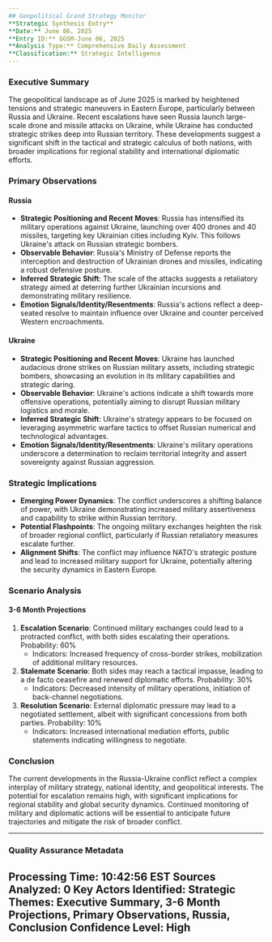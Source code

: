 ```yaml
---
## Geopolitical Grand Strategy Monitor
**Strategic Synthesis Entry**
**Date:** June 06, 2025
**Entry ID:** GGSM-June 06, 2025
**Analysis Type:** Comprehensive Daily Assessment
**Classification:** Strategic Intelligence
---
```


### Executive Summary
The geopolitical landscape as of June 2025 is marked by heightened tensions and strategic maneuvers in Eastern Europe, particularly between Russia and Ukraine. Recent escalations have seen Russia launch large-scale drone and missile attacks on Ukraine, while Ukraine has conducted strategic strikes deep into Russian territory. These developments suggest a significant shift in the tactical and strategic calculus of both nations, with broader implications for regional stability and international diplomatic efforts.

### Primary Observations

#### Russia
- **Strategic Positioning and Recent Moves**: Russia has intensified its military operations against Ukraine, launching over 400 drones and 40 missiles, targeting key Ukrainian cities including Kyiv. This follows Ukraine's attack on Russian strategic bombers.
- **Observable Behavior**: Russia's Ministry of Defense reports the interception and destruction of Ukrainian drones and missiles, indicating a robust defensive posture.
- **Inferred Strategic Shift**: The scale of the attacks suggests a retaliatory strategy aimed at deterring further Ukrainian incursions and demonstrating military resilience.
- **Emotion Signals/Identity/Resentments**: Russia's actions reflect a deep-seated resolve to maintain influence over Ukraine and counter perceived Western encroachments.

#### Ukraine
- **Strategic Positioning and Recent Moves**: Ukraine has launched audacious drone strikes on Russian military assets, including strategic bombers, showcasing an evolution in its military capabilities and strategic daring.
- **Observable Behavior**: Ukraine's actions indicate a shift towards more offensive operations, potentially aiming to disrupt Russian military logistics and morale.
- **Inferred Strategic Shift**: Ukraine's strategy appears to be focused on leveraging asymmetric warfare tactics to offset Russian numerical and technological advantages.
- **Emotion Signals/Identity/Resentments**: Ukraine's military operations underscore a determination to reclaim territorial integrity and assert sovereignty against Russian aggression.

### Strategic Implications
- **Emerging Power Dynamics**: The conflict underscores a shifting balance of power, with Ukraine demonstrating increased military assertiveness and capability to strike within Russian territory.
- **Potential Flashpoints**: The ongoing military exchanges heighten the risk of broader regional conflict, particularly if Russian retaliatory measures escalate further.
- **Alignment Shifts**: The conflict may influence NATO's strategic posture and lead to increased military support for Ukraine, potentially altering the security dynamics in Eastern Europe.

### Scenario Analysis

#### 3-6 Month Projections
1. **Escalation Scenario**: Continued military exchanges could lead to a protracted conflict, with both sides escalating their operations. Probability: 60%
   - Indicators: Increased frequency of cross-border strikes, mobilization of additional military resources.
2. **Stalemate Scenario**: Both sides may reach a tactical impasse, leading to a de facto ceasefire and renewed diplomatic efforts. Probability: 30%
   - Indicators: Decreased intensity of military operations, initiation of back-channel negotiations.
3. **Resolution Scenario**: External diplomatic pressure may lead to a negotiated settlement, albeit with significant concessions from both parties. Probability: 10%
   - Indicators: Increased international mediation efforts, public statements indicating willingness to negotiate.

### Conclusion
The current developments in the Russia-Ukraine conflict reflect a complex interplay of military strategy, national identity, and geopolitical interests. The potential for escalation remains high, with significant implications for regional stability and global security dynamics. Continued monitoring of military and diplomatic actions will be essential to anticipate future trajectories and mitigate the risk of broader conflict.

---
### Quality Assurance Metadata
**Processing Time:** 10:42:56 EST
**Sources Analyzed:** 0
**Key Actors Identified:** 
**Strategic Themes:** Executive Summary, 3-6 Month Projections, Primary Observations, Russia, Conclusion
**Confidence Level:** High
---